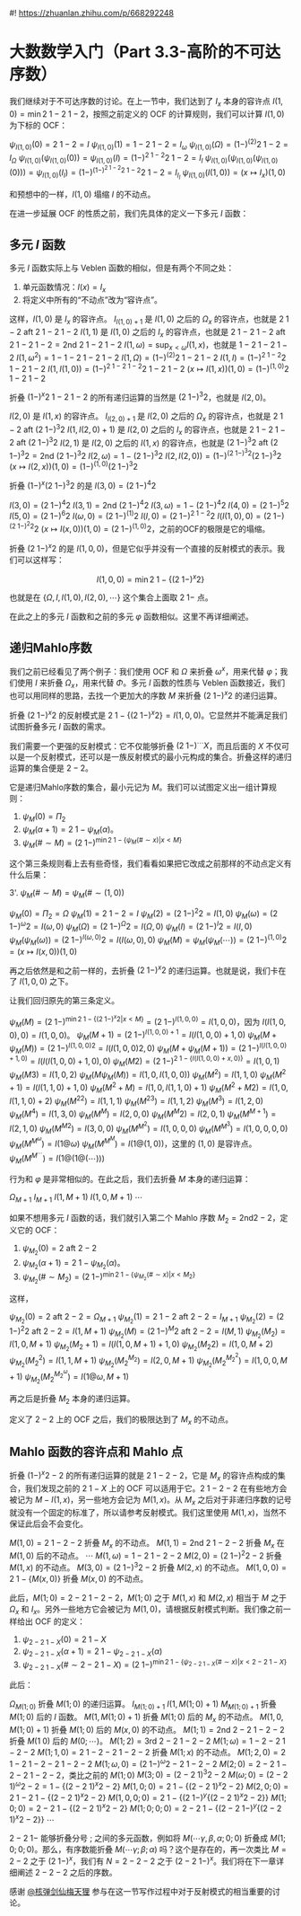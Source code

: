 #! https://zhuanlan.zhihu.com/p/668292248
# 大数数学入门（Part 3.3-高阶的不可达序数）

我们继续对于不可达序数的讨论。在上一节中，我们达到了 $I_x$ 本身的容许点 $I(1,0) = \min 2\;1-2\;1-2$，按照之前定义的 OCF 的计算规则，我们可以计算 $I(1,0)$ 为下标的 OCF：

$\psi_{I(1,0)}(0) = 2\;1-2 = I$
$\psi_{I(1,0)}(1) = 1-2\;1-2 = I_\omega$
$\psi_{I(1,0)}(\Omega) = (1-)^{(2)}2\;1-2 = I_\Omega$
$\psi_{I(1,0)}(\psi_{I(1,0)}(0)) = \psi_{I(1,0)}(I) = (1-)^{2\;1-2}2\;1-2 = I_I$
$\psi_{I(1,0)}(\psi_{I(1,0)}(\psi_{I(1,0)}(0))) = \psi_{I(1,0)}(I_I) = (1-)^{(1-)^{2\;1-2}2\;1-2}2\;1-2 = I_{I_I}$
$\psi_{I(1,0)}(I(1,0)) = (x \mapsto I_x)(1,0)$

和预想中的一样，$I(1,0)$ 塌缩 $I$ 的不动点。

在进一步延展 OCF 的性质之前，我们先具体的定义一下多元 $I$ 函数：

## 多元 $I$ 函数

多元 $I$ 函数实际上与 Veblen 函数的相似，但是有两个不同之处：

1. 单元函数情况：$I(x) = I_x$
2. 将定义中所有的“不动点”改为“容许点”。

这样，$I(1,0)$ 是 $I_x$ 的容许点。
$I_{I(1,0)+1}$ 是 $I(1,0)$ 之后的 $\Omega_x$ 的容许点，也就是 $2\;1-2 \text{ aft } 2\;1-2\;1-2$
$I(1,1)$ 是 $I(1,0)$ 之后的 $I_x$ 的容许点，也就是 $2\;1-2\;1-2\text{ aft }2\;1-2\;1-2 = \text{2nd } 2\;1-2\;1-2$
$I(1,\omega) = \sup_{x<\omega} I(1,x)$，也就是 $1-2\;1-2\;1-2$
$I(1,\omega^2) = 1-1-2\;1-2\;1-2$
$I(1,\Omega) = (1-)^{(2)}2\;1-2\;1-2$
$I(1,I) = (1-)^{2\;1-2} 2\;1-2\;1-2$
$I(1,I(1,0)) = (1-)^{2\;1-2\;1-2} 2\;1-2\;1-2$
$(x\mapsto I(1,x))(1,0) = (1-)^{(1,0)} 2\;1-2\;1-2$

折叠 $(1-)^{x} 2\;1-2\;1-2$ 的所有递归运算的当然是 $(2\;1-)^3 2$，也就是 $I(2,0)$。

$I(2,0)$ 是 $I(1,x)$ 的容许点。
$I_{I(2,0)+1}$ 是 $I(2,0)$ 之后的 $\Omega_x$ 的容许点，也就是 $2\;1-2 \text{ aft } (2\;1-)^3 2$
$I(1,I(2,0)+1)$ 是 $I(2,0)$ 之后的 $I_x$ 的容许点，也就是 $2\;1-2\;1-2\text{ aft } (2\;1-)^3 2$
$I(2,1)$ 是 $I(2,0)$ 之后的 $I(1,x)$ 的容许点，也就是 $(2\;1-)^3 2\text{ aft }(2\;1-)^3 2 = \text{2nd } (2\;1-)^3 2$
$I(2,\omega) = 1-(2\;1-)^3 2$
$I(2,I(2,0)) = (1-)^{(2\;1-)^3 2} (2\;1-)^3 2$
$(x\mapsto I(2,x))(1,0) = (1-)^{(1,0)}(2\;1-)^3 2$

折叠 $(1-)^{x} (2\;1-)^3 2$ 的是 $I(3,0) = (2\;1-)^4 2$

$I(3,0) = (2\;1-)^4 2$
$I(3,1) = \text{2nd } (2\;1-)^4 2$
$I(3,\omega) = 1-(2\;1-)^4 2$
$I(4,0) = (2\;1-)^5 2$
$I(5,0) = (2\;1-)^6 2$
$I(\omega ,0) = (2\;1-)^{(1)} 2$
$I(I,0) = (2\;1-)^{2\;1-2} 2$
$I(I(1,0),0) = (2\;1-)^{(2\;1-)^2 2} 2$
$(x\mapsto I(x,0))(1,0) = (2\;1-)^{(1,0)} 2$，之前的OCF的极限是它的塌缩。

折叠 $(2\;1-)^{x} 2$ 的是 $I(1,0,0)$，但是它似乎并没有一个直接的反射模式的表示。我们可以这样写：

$$
I(1,0,0) = \min 2\;1- \{(2\;1-)^x 2\}
$$

也就是在 $\{\Omega, I, I(1,0), I(2,0), \cdots\}$ 这个集合上面取 $2\;1-$ 点。

在此之上的多元 $I$ 函数和之前的多元 $\varphi$ 函数相似。这里不再详细阐述。

## 递归Mahlo序数

我们之前已经看见了两个例子：我们使用 OCF 和 $\Omega$ 来折叠 $\omega^x$，用来代替 $\varphi$；我们使用 $I$ 来折叠 $\Omega_x$，用来代替 $\Phi$。多元 $I$ 函数的性质与 Veblen 函数接近，我们也可以用同样的思路，去找一个更加大的序数 $M$ 来折叠 $(2\;1-)^{x} 2$ 的递归运算。

折叠 $(2\;1-)^{x} 2$ 的反射模式是 $2\;1- \{(2\;1-)^x 2\} = I(1,0,0)$。它显然并不能满足我们试图折叠多元 $I$ 函数的需求。

我们需要一个更强的反射模式：它不仅能够折叠 $(2\;1-)^\cdots X$，而且后面的 $X$ 不仅可以是一个反射模式，还可以是一族反射模式的最小元构成的集合。折叠这样的递归运算的集合便是 $2-2$。

它是递归Mahlo序数的集合，最小元记为 $M$。我们可以试图定义出一组计算规则：

1. $\psi_M(0) = \Pi_2$
2. $\psi_M(\alpha+1) = 2\;1- \psi_M(\alpha)$。
3. $\psi_M(\# \sim M) = (2\;1 -)^{\min 2\;1-\{\psi_M(\# \sim x)|x<M\}}$

这个第三条规则看上去有些奇怪，我们看看如果把它改成之前那样的不动点定义有什么后果：

3'. $\psi_M(\# \sim M) = \psi_M(\# \sim (1,0))$

$\psi_M(0) = \Pi_2 = \Omega$
$\psi_M(1) = 2\;1-2 = I$
$\psi_M(2) = (2\;1-)^2 2 = I(1,0)$
$\psi_M(\omega) = (2\;1-)^\omega 2 = I(\omega,0)$
$\psi_M(\Omega) = (2\;1-)^\Omega 2 = I(\Omega,0)$
$\psi_M(I) = (2\;1-)^I 2 = I(I,0)$
$\psi_M(\psi_M(\omega)) = (2\;1-)^{I(\omega, 0)} 2 = I(I(\omega,0),0)$
$\psi_M(M) = \psi_M(\psi_M(\cdots)) = (2\;1-)^{(1,0)} 2 = (x\mapsto I(x,0))(1,0)$

再之后依然是和之前一样的，去折叠 $(2\;1-)^{x} 2$ 的递归运算。也就是说，我们卡在了 $I(1,0,0)$ 之下。

让我们回归原先的第三条定义。

$\psi_M(M) = (2\;1 -)^{\min 2\;1-\{(2\;1-)^x 2|x<M\}} = (2\;1-)^{I(1,0,0)} = I(1,0,0)$，因为 $I(I(1,0,0),0) = I(1,0,0)$。
$\psi_M(M+1) = (2\;1-)^{I(1,0,0)+1} = I(I(1,0,0)+1,0)$
$\psi_M(M+\psi_M(M)) = (2\;1-)^{I(1,0,0)2} = I(I(1,0,0)2,0)$
$\psi_M(M+\psi_M(M+1)) = (2\;1-)^{I(I(1,0,0)+1,0)} = I(I(I(1,0,0)+1,0),0)$
$\psi_M(M2) = (2\;1-)^{2\;1-\{I(I(1,0,0)+x,0)\}} = I(1,0,1)$
$\psi_M(M3) = I(1,0,2)$
$\psi_M(M\psi_M(M)) = I(1,0,I(1,0,0))$
$\psi_M(M^2) = I(1,1,0)$
$\psi_M(M^2+1) = I(I(1,1,0)+1,0)$
$\psi_M(M^2+M) = I(1,0,I(1,1,0)+1)$
$\psi_M(M^2+M2) = I(1,0,I(1,1,0)+2)$
$\psi_M(M^22) = I(1,1,1)$
$\psi_M(M^23) = I(1,1,2)$
$\psi_M(M^3) = I(1,2,0)$
$\psi_M(M^4) = I(1,3,0)$
$\psi_M(M^M) = I(2,0,0)$
$\psi_M(M^M2) = I(2,0,1)$
$\psi_M(M^{M+1}) = I(2,1,0)$
$\psi_M(M^{M2}) = I(3,0,0)$
$\psi_M(M^{M^2}) = I(1,0,0,0)$
$\psi_M(M^{M^3}) = I(1,0,0,0,0)$
$\psi_M(M^{M^\omega}) = I(1@\omega)$
$\psi_M(M^{M^M}) = I(1@(1,0))$，这里的 $(1,0)$ 是容许点。
$\psi_M(M^{M^\cdots}) = I(1@(1@(\cdots)))$

行为和 $\varphi$ 是非常相似的。在此之后，我们去折叠 $M$ 本身的递归运算：

$\Omega_{M+1}$
$I_{M+1}$
$I(1,M+1)$
$I(1,0,M+1)$
$\cdots$

如果不想用多元 $I$ 函数的话，我们就引入第二个 Mahlo 序数 $M_2 = \text{2nd} 2-2$，定义它的 OCF：

1. $\psi_{M_2}(0) = 2 \text{ aft } 2-2$
2. $\psi_{M_2}(\alpha+1) = 2\;1- \psi_{M_2}(\alpha)$。
3. $\psi_{M_2}(\# \sim M_2) = (2\;1 -)^{\min 2\;1-\{\psi_{M_2}(\# \sim x)|x<M_2\}}$

这样，

$\psi_{M_2}(0) = 2 \text{ aft } 2-2 = \Omega_{M+1}$
$\psi_{M_2}(1) = 2\;1-2 \text{ aft } 2-2 = I_{M+1}$
$\psi_{M_2}(2) = (2\;1-)^2 2 \text{ aft } 2-2 = I(1,M+1)$
$\psi_{M_2}(M) = (2\;1-)^M 2 \text{ aft } 2-2 = I(M,1)$
$\psi_{M_2}(M_2) = I(1,0,M+1)$
$\psi_{M_2}(M_2 + 1) = I(I(1,0,M+1)+1,0)$
$\psi_{M_2}(M_2 2) = I(1,0,M+2)$
$\psi_{M_2}(M_2^2) = I(1,1,M+1)$
$\psi_{M_2}(M_2^{M_2}) = I(2,0,M+1)$
$\psi_{M_2}(M_2^{M_2^2}) = I(1,0,0,M+1)$
$\psi_{M_2}(M_2^{M_2^\omega}) = I(1@\omega,M+1)$

再之后是折叠 $M_2$ 本身的递归运算。

定义了 $2-2$ 上的 OCF 之后，我们的极限达到了 $M_x$ 的不动点。

## Mahlo 函数的容许点和 Mahlo 点

折叠 $(1-)^x 2-2$ 的所有递归运算的就是 $2\;1-2-2$，它是 $M_x$ 的容许点构成的集合，我们发现之前的 $2\;1-X$ 上的 OCF 可以适用于它。$2\;1-2-2$ 在有些地方会被记为 $M-I(1,x)$，另一些地方会记为 $M(1,x)$。从 $M_x$ 之后对于非递归序数的记号就没有一个固定的标准了，所以请参考反射模式。我们这里使用 $M(1,x)$，当然不保证此后会不会变化。

$M(1,0) = 2\;1-2-2$ 折叠 $M_x$ 的不动点。
$M(1,1) = \text{2nd } 2\;1-2-2$ 折叠 $M_x$ 在 $M(1,0)$ 后的不动点。
$\cdots$
$M(1,\omega) = 1-2\;1-2-2$
$M(2,0) = (2\;1-)^2 2-2$ 折叠 $M(1,x)$ 的不动点。
$M(3,0) = (2\;1-)^3 2-2$ 折叠 $M(2,x)$ 的不动点。
$M(1,0,0) = 2\;1- \{M(x,0)\}$ 折叠 $M(x,0)$ 的不动点。

此后，$M(1;0) = 2-2\;1-2-2$，$M(1;0)$ 之于 $M(1,x)$ 和 $M(2,x)$ 相当于 $M$ 之于 $\Omega_x$ 和 $I_x$。另外一些地方它会被记为 $M(1,0)$，请根据反射模式判断。我们像之前一样给出 OCF 的定义：

1. $\psi_{2-2\;1-X}(0) = 2\;1-X$
2. $\psi_{2-2\;1-X}(\alpha+1) = 2\;1-\psi_{2-2\;1-X}(\alpha)$
3. $\psi_{2-2\;1-X}(\# \sim 2-2\;1-X) = (2\;1-)^{\min 2\;1-\{\psi_{2-2\;1-X}(\# \sim x)|x<2-2\;1-X\}}$

此后：

$\Omega_{M(1;0)}$ 折叠 $M(1;0)$ 的递归运算。
$I_{M(1;0)+1}$
$I(1,M(1;0)+1)$
$M_{M(1;0)+1}$ 折叠 $M(1;0)$ 后的 $I$ 函数。
$M(1,M(1;0)+1)$ 折叠 $M(1;0)$ 后的 $M_x$ 的不动点。
$M(1,0,M(1;0)+1)$ 折叠 $M(1;0)$ 后的 $M(x,0)$ 的不动点。
$M(1;1) = \text{2nd } 2-2\;1-2-2$ 折叠 $M(1\;0)$ 后的 $M(0;\cdots)$。
$M(1;2) = \text{3rd } 2-2\;1-2-2$
$M(1;\omega) = 1-2-2\;1-2-2$
$M(1;1,0) = 2\;1-2-2\;1-2-2$ 折叠 $M(1;x)$ 的不动点。
$M(1;2,0) = 2\;1-2\;1-2-2\;1-2-2$
$M(1;\omega,0) = (2\;1-)^\omega 2-2\;1-2-2$
$M(2;0) = 2-2\;1-2-2\;1-2-2$，类比之前的 $M(1;0)$
$M(3;0) = (2-2\;1)^3 2-2$
$M(\omega;0) = (2-2\;1)^\omega 2-2 = 1-\{(2-2\;1)^x 2-2\}$
$M(1,0;0) = 2\;1-\{(2-2\;1)^x 2-2\}$
$M(2,0;0) = 2\;1-2\;1-\{(2-2\;1)^x 2-2\}$
$M(1,0,0;0) = 2\;1-\{(2\;1-)^y \{(2-2\;1)^x 2-2\}\}$
$M(1;0;0) = 2-2\;1-\{(2-2\;1)^x 2-2\}$
$M(1;0;0;0) = 2-2\;1-\{(2-2\;1-)^y\{(2-2\;1)^x 2-2\}\}$
$\cdots$

$2-2\;1-$ 能够折叠分号 $;$ 之间的多元函数，例如将 $M(\cdots\gamma,\beta,\alpha;0;0)$ 折叠成 $M(1;0;0;0)$。那么，有序数能折叠 $M(\cdots\gamma;\beta;\alpha)$ 吗？这个是存在的，再一次类比 $M = 2-2$ 之于 $(2\;1-)^x$，我们有 $N = 2-2-2$ 之于 $(2-2\;1-)^x$。我们将在下一章详细阐述 $2-2-2$ 之后的序数。

感谢 [@核弹剑仙梅天狸](https://www.zhihu.com/people/zhou-zheng-60-81) 参与在这一节写作过程中对于反射模式的相当重要的讨论。